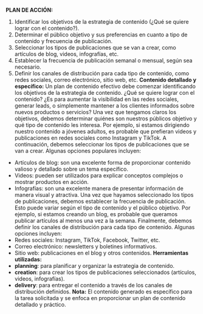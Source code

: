 **PLAN DE ACCIÓN:**
1. Identificar los objetivos de la estrategia de contenido (¿Qué se quiere lograr con el contenido?).
2. Determinar el público objetivo y sus preferencias en cuanto a tipo de contenido y frecuencia de publicación.
3. Seleccionar los tipos de publicaciones que se van a crear, como artículos de blog, videos, infografías, etc.
4. Establecer la frecuencia de publicación semanal o mensual, según sea necesario.
5. Definir los canales de distribución para cada tipo de contenido, como redes sociales, correo electrónico, sitio web, etc.
**Contenido detallado y específico:**
Un plan de contenido efectivo debe comenzar identificando los objetivos de la estrategia de contenido. ¿Qué se quiere lograr con el contenido? ¿Es para aumentar la visibilidad en las redes sociales, generar leads, o simplemente mantener a los clientes informados sobre nuevos productos o servicios?
Una vez que tengamos claros los objetivos, debemos determinar quiénes son nuestros públicos objetivo y qué tipo de contenido les interesa. Por ejemplo, si estamos dirigiendo nuestro contenido a jóvenes adultos, es probable que prefieran videos y publicaciones en redes sociales como Instagram y TikTok.
A continuación, debemos seleccionar los tipos de publicaciones que se van a crear. Algunas opciones populares incluyen:
* Artículos de blog: son una excelente forma de proporcionar contenido valioso y detallado sobre un tema específico.
* Videos: pueden ser utilizados para explicar conceptos complejos o mostrar productos en acción.
* Infografías: son una excelente manera de presentar información de manera visual y atractiva.
Una vez que hayamos seleccionado los tipos de publicaciones, debemos establecer la frecuencia de publicación. Esto puede variar según el tipo de contenido y el público objetivo. Por ejemplo, si estamos creando un blog, es probable que queramos publicar artículos al menos una vez a la semana.
Finalmente, debemos definir los canales de distribución para cada tipo de contenido. Algunas opciones incluyen:
* Redes sociales: Instagram, TikTok, Facebook, Twitter, etc.
* Correo electrónico: newsletters y boletines informativos.
* Sitio web: publicaciones en el blog y otros contenidos.
**Herramientas utilizadas:**
* **planning**: para planificar y organizar la estrategia de contenido.
* **creation**: para crear los tipos de publicaciones seleccionados (artículos, videos, infografías).
* **delivery**: para entregar el contenido a través de los canales de distribución definidos.
**Nota:** El contenido generado es específico para la tarea solicitada y se enfoca en proporcionar un plan de contenido detallado y práctico.